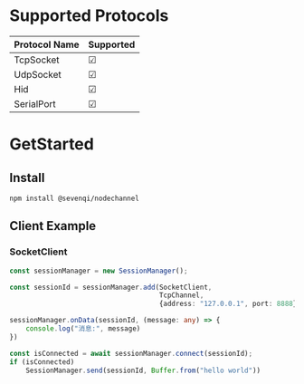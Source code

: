 # Supported Protocols
  |Protocol Name| Supported |
  |  ----       | ---- | 
  |  TcpSocket  | ☑    |
  |  UdpSocket  | ☑    |
  |  Hid        | ☑    |
  |  SerialPort | ☑    | 

# GetStarted
## Install
```shell
npm install @sevenqi/nodechannel
```
## Client Example 

### SocketClient

```typescript
const sessionManager = new SessionManager();

const sessionId = sessionManager.add(SocketClient, 
                                     TcpChannel, 
                                     {address: "127.0.0.1", port: 8888})

sessionManager.onData(sessionId, (message: any) => {
    console.log("消息:", message)
})

const isConnected = await sessionManager.connect(sessionId);
if (isConnected)
    SessionManager.send(sessionId, Buffer.from("hello world"))
```
